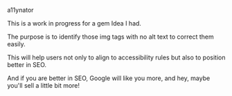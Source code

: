 a11ynator


This is a work in progress for a gem Idea I had.

The purpose is to identify those img tags with no alt text to correct them easily.

This will help users not only to align to accessibility rules but also to position better in SEO.

And if you are better in SEO, Google will like you more, and hey, maybe you'll sell a little bit more!

